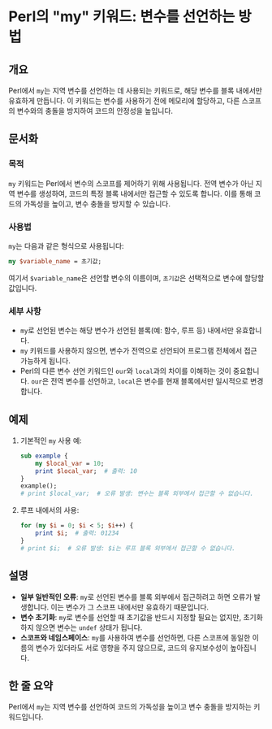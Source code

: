 <!--
Meta Description: # Perl의 "my" 키워드: 변수를 선언하는 방법 ## 개요 Perl에서 `my`는 지역 변수를 선언하는 데 사용되는 키워드로, 해당 변수를 블록 내에서만 유효하게 만듭니다. 이 키워드는 변수를 사용하기 전에 메모리에 할당하고, 다른 스코프의 변수와의 충돌을 방지하...
Meta Keywords: 변수를, 코드의, 변수가, 내에서만, print
-->

# Perl의 "my" 키워드: 변수를 선언하는 방법

## 개요
Perl에서 `my`는 지역 변수를 선언하는 데 사용되는 키워드로, 해당 변수를 블록 내에서만 유효하게 만듭니다. 이 키워드는 변수를 사용하기 전에 메모리에 할당하고, 다른 스코프의 변수와의 충돌을 방지하여 코드의 안정성을 높입니다.

## 문서화
### 목적
`my` 키워드는 Perl에서 변수의 스코프를 제어하기 위해 사용됩니다. 전역 변수가 아닌 지역 변수를 생성하여, 코드의 특정 블록 내에서만 접근할 수 있도록 합니다. 이를 통해 코드의 가독성을 높이고, 변수 충돌을 방지할 수 있습니다.

### 사용법
`my`는 다음과 같은 형식으로 사용됩니다:
```perl
my $variable_name = 초기값;
```
여기서 `$variable_name`은 선언할 변수의 이름이며, `초기값`은 선택적으로 변수에 할당할 값입니다.

### 세부 사항
- `my`로 선언된 변수는 해당 변수가 선언된 블록(예: 함수, 루프 등) 내에서만 유효합니다.
- `my` 키워드를 사용하지 않으면, 변수가 전역으로 선언되어 프로그램 전체에서 접근 가능하게 됩니다.
- Perl의 다른 변수 선언 키워드인 `our`와 `local`과의 차이를 이해하는 것이 중요합니다. `our`은 전역 변수를 선언하고, `local`은 변수를 현재 블록에서만 일시적으로 변경합니다.

## 예제
1. 기본적인 `my` 사용 예:
   ```perl
   sub example {
       my $local_var = 10;
       print $local_var;  # 출력: 10
   }
   example();
   # print $local_var;  # 오류 발생: 변수는 블록 외부에서 접근할 수 없습니다.
   ```

2. 루프 내에서의 사용:
   ```perl
   for (my $i = 0; $i < 5; $i++) {
       print $i;  # 출력: 01234
   }
   # print $i;  # 오류 발생: $i는 루프 블록 외부에서 접근할 수 없습니다.
   ```

## 설명
- **일부 일반적인 오류**: `my`로 선언된 변수를 블록 외부에서 접근하려고 하면 오류가 발생합니다. 이는 변수가 그 스코프 내에서만 유효하기 때문입니다.
- **변수 초기화**: `my`로 변수를 선언할 때 초기값을 반드시 지정할 필요는 없지만, 초기화하지 않으면 변수는 `undef` 상태가 됩니다.
- **스코프와 네임스페이스**: `my`를 사용하여 변수를 선언하면, 다른 스코프에 동일한 이름의 변수가 있더라도 서로 영향을 주지 않으므로, 코드의 유지보수성이 높아집니다.

## 한 줄 요약
Perl에서 `my`는 지역 변수를 선언하여 코드의 가독성을 높이고 변수 충돌을 방지하는 키워드입니다.
